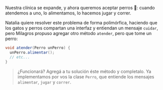 Nuestra clínica se expande, y ahora queremos aceptar perros :dog:: cuando atendemos a uno, lo alimentamos, lo hacemos jugar y correr.  

Natalia quiere resolver este problema de forma polimórfica, haciendo que los gatos y perros compartan una interfaz y entiendan un mensaje `cuidar`, pero Milagros propuso agregar otro método `atender`, pero que tome un perro: 

```java
void atender(Perro unPerro) {
  unPerro.alimentar();
  // etc...
}
```
> ¿Funcionará? Agregá a tu solución éste método y completalo. Ya implementamos por vos la clase `Perro`, que entiende los mensajes `alimentar`, `jugar` y `correr`. 
